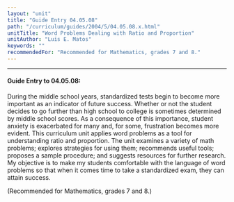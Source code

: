```yaml
---
layout: "unit"
title: "Guide Entry 04.05.08"
path: "/curriculum/guides/2004/5/04.05.08.x.html"
unitTitle: "Word Problems Dealing with Ratio and Proportion"
unitAuthor: "Luis E. Matos"
keywords: ""
recommendedFor: "Recommended for Mathematics, grades 7 and 8."
---
```

<body>
<hr/>
 <h4>
  Guide Entry to 04.05.08:
 </h4>
 <p>
  During the middle school years, standardized tests begin to become more important as an indicator of future success.  Whether or not the student decides to go further than high school to college is sometimes determined by middle school scores.  As a consequence of this importance, student anxiety is exacerbated for many and, for some, frustration becomes more evident.  This curriculum unit applies word problems as a tool for understanding ratio and proportion.   The unit examines a variety of math problems; explores strategies for using them; recommends useful tools; proposes a sample procedure; and suggests resources for further research.  My objective is to make my students comfortable with the language of word problems so that when it comes time to take a standardized exam, they can attain success.
 </p>
<p>
  (Recommended for Mathematics, grades 7 and 8.)
 </p>

</body>